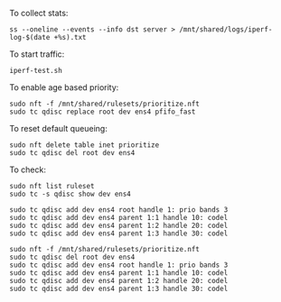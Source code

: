 
To collect stats: 
```
ss --oneline --events --info dst server > /mnt/shared/logs/iperf-log-$(date +%s).txt
```

To start traffic:
```
iperf-test.sh
```

To enable age based priority: 
```
sudo nft -f /mnt/shared/rulesets/prioritize.nft
sudo tc qdisc replace root dev ens4 pfifo_fast
```

To reset default queueing:
```
sudo nft delete table inet prioritize
sudo tc qdisc del root dev ens4
```

To check:
```
sudo nft list ruleset
sudo tc -s qdisc show dev ens4
```

```
sudo tc qdisc add dev ens4 root handle 1: prio bands 3
sudo tc qdisc add dev ens4 parent 1:1 handle 10: codel
sudo tc qdisc add dev ens4 parent 1:2 handle 20: codel
sudo tc qdisc add dev ens4 parent 1:3 handle 30: codel
```


```
sudo nft -f /mnt/shared/rulesets/prioritize.nft
sudo tc qdisc del root dev ens4
sudo tc qdisc add dev ens4 root handle 1: prio bands 3
sudo tc qdisc add dev ens4 parent 1:1 handle 10: codel
sudo tc qdisc add dev ens4 parent 1:2 handle 20: codel
sudo tc qdisc add dev ens4 parent 1:3 handle 30: codel
```
